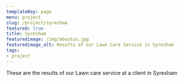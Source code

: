 ```yaml
---
templateKey: page
menu: project
slug: /project/syresham
featured: true
title: Syresham
featuredimage: /img/aboutus.jpg
featuredimage_alt: Results of our Lawn Care Service in Syresham
tags:
- project
---
```

These are the results of our Lawn care service at a client in Syresham


